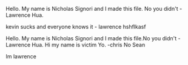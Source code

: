 
Hello. My name is Nicholas Signori and I made this file. No you didn't - Lawrence Hua.

kevin sucks and everyone knows it - lawrence 
hshflkasf

Hello. My name is Nicholas Signori and I made this file.No you didn't - Lawrence Hua.
Hi my name is victim
Yo. -chris
No
Sean



Im lawrence
